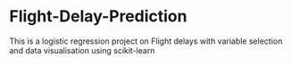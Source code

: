 # Flight-Delay-Prediction
This is a logistic regression project on Flight delays with variable selection and data visualisation using scikit-learn
